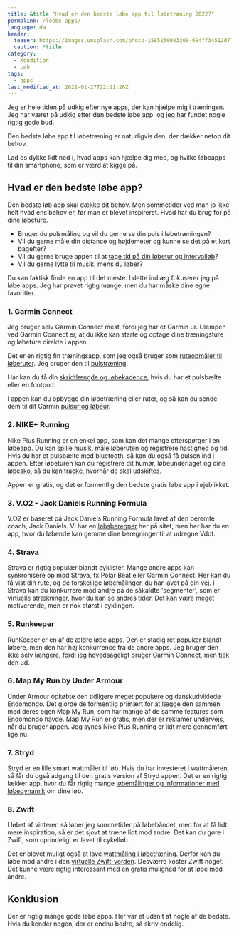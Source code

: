 ```yaml
---
title: &title "Hvad er den bedste løbe app til løbetræning 2022?"
permalink: /loebe-apps/
language: da
header:
  teaser: https://images.unsplash.com/photo-1585250003309-694ff34512d7?ixlib=rb-1.2.1&ixid=MnwxMjA3fDB8MHxzZWFyY2h8MjZ8fHJ1bm5pbmclMjBhcHB8ZW58MHwwfDB8fA%3D%3D&auto=format&fit=crop&w=400&q=5
  caption: *title
category:
  - Kondition
  - Løb
tags:
  - apps
last_modified_at: 2022-01-27T22:21:26Z
---
```


Jeg er hele tiden på udkig efter nye apps, der kan hjælpe mig i træningen. Jeg har været på udkig efter den bedste løbe app, og jeg har fundet nogle rigtig gode bud.

Den bedste løbe app til løbetræning er naturligvis den, der dækker netop dit behov.

Lad os dykke lidt ned i, hvad apps kan hjælpe dig med, og hvilke løbeapps til din smartphone, som er værd at kigge på.

## Hvad er den bedste løbe app?

Den bedste løb app skal dække dit behov. Men sommetider ved man jo ikke helt hvad ens behov er, før man er blevet inspireret. Hvad har du brug for på dine [løbeture](/loebetur/).

- Bruger du pulsmåling og vil du gerne se din puls i løbetræningen?
- Vil du gerne måle din distance og højdemeter og kunne se det på et kort bagefter?
- Vil du gerne bruge appen til at [tage tid på din løbetur og intervalløb](/tag-tid-paa-loebetraening/)?
- Vil du gerne lytte til musik, mens du løber?

Du kan faktisk finde en app til det meste. I dette indlæg fokuserer jeg på løbe apps. Jeg har prøvet rigtig mange, men du har måske dine egne favoritter.

### 1. Garmin Connect

Jeg bruger selv Garmin Connect mest, fordi jeg har et Garmin ur. Ulempen ved Garmin Connect er, at du ikke kan starte og optage dine træningsture og løbeture direkte i appen.

Det er en rigtig fin træningsapp, som jeg også bruger som [ruteopmåler til løberuter](/ruteopmaaler-loebetur/). Jeg bruger den til [pulstræning](/pulstraening/).

Har kan du få din [skridtlængde og løbekadence](/gennemsnitlige-skridtlaengde-kadence-loeb/), hvis du har et pulsbælte eller en footpod.

I appen kan du opbygge din løbetræning eller ruter, og så kan du sende dem til dit Garmin [pulsur og løbeur](/pulsure/).

### 2. NIKE+ Running

Nike Plus Running er en enkel app, som kan det mange efterspørger i en løbeapp. Du kan spille musik, måle løberuten og registrere hastighed og tid. Hvis du har et pulsbælte med bluetooth, så kan du også få pulsen ind i appen. Efter løbeturen kan du registrere dit humør, løbeunderlaget og dine løbesko, så du kan tracke, hvornår de skal udskiftes.

Appen er gratis, og det er formentlig den bedste gratis løbe app i øjeblikket.

### 3. V.O2 - Jack Daniels Running Formula

V.O2 er baseret på Jack Daniels Running Formula lavet af den berømte coach, Jack Daniels. Vi har en [løbsberegner](/loebesiden-jack-daniels-loebeberegner/) her på sitet, men her har du en app, hvor du løbende kan gemme dine beregninger til at udregne Vdot.

### 4. Strava

Strava er rigtig populær blandt cyklister. Mange andre apps kan synkronisere op mod Strava, fx Polar Beat eller Garmin Connect. Her kan du få vist din rute, og de forskellige løbemålinger, du har lavet på din vej. I Strava kan du konkurrere mod andre på de såkaldte 'segmenter', som er virtuelle strækninger, hvor du kan se andres tider. Det kan være meget motiverende, men er nok størst i cyklingen.

### 5. Runkeeper

RunKeeper er en af de ældre løbe apps. Den er stadig ret populær blandt løbere, men den har høj konkurrence fra de andre apps. Jeg bruger den ikke selv længere, fordi jeg hovedsageligt bruger Garmin Connect, men tjek den ud.

### 6. Map My Run by Under Armour

Under Armour opkøbte den tidligere meget populære og danskudviklede Endomondo. Det gjorde de formentlig primært for at lægge den sammen med deres egen Map My Run, som har mange af de samme features som Endomondo havde. Map My Run er gratis, men der er reklamer undervejs, når du bruger appen. Jeg synes Nike Plus Running er lidt mere gennemført lige nu.

### 7. Stryd

Stryd er en lille smart wattmåler til løb. Hvis du har investeret i wattmåleren, så får du også adgang til den gratis version af Stryd appen. Det er en rigtig lækker app, hvor du får rigtig mange [løbemålinger og informationer med løbedynamik](/loebedynamik-loebemaalinger/) om dine løb.

### 8. Zwift

I løbet af vinteren så løber jeg sommetider på løbebåndet, men for at få lidt mere inspiration, så er det sjovt at træne lidt mod andre. Det kan du gøre i Zwift, som oprindeligt er lavet til cykelløb.

Det er blevet muligt også at lave [wattmåling i løbetræning](/loeb-watt/). Derfor kan du løbe mod andre i den [virtuelle Zwift-verden](/komplet-begynderguide-zwift/). Desværre koster Zwift noget. Det kunne være rigtig interessant med en gratis mulighed for at løbe mod andre.

## Konklusion

Der er rigtig mange gode løbe apps. Her var et udsnit af nogle af de bedste. Hvis du kender nogen, der er endnu bedre, så skriv endelig.
